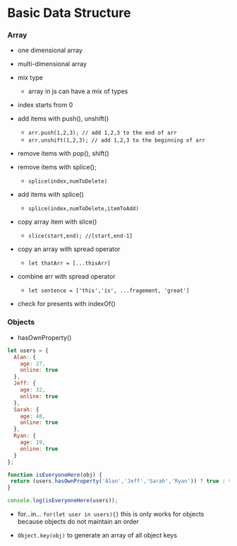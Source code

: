 # Basic Data Structure

### Array
- one dimensional array 
- multi-dimensional array 
- mix type
  - array in js can have a mix of types
- index starts from 0


- add items with push(), unshift()
  - `arr.push(1,2,3); // add 1,2,3 to the end of arr`
  - `arr.unshift(1,2,3); // add 1,2,3 to the beginning of arr`
- remove items with pop(), shift()
- remove items with splice();
  - `splice(index,numToDelete)`
- add items with splice()
  - `splice(index,numToDelete,itemToAdd)`
- copy array item with slice()
  - `slice(start,end); //[start,end-1]`
- copy an array with spread operator
  - `let thatArr = [...thisArr]`
- combine arr with spread operator 
  - `let sentence = ['this','is', ...fragement, 'great']`
- check for presents with indexOf()


### Objects
- hasOwnProperty()
```javascript
let users = {
  Alan: {
    age: 27,
    online: true
  },
  Jeff: {
    age: 32,
    online: true
  },
  Sarah: {
    age: 48,
    online: true
  },
  Ryan: {
    age: 19,
    online: true
  }
};

function isEveryoneHere(obj) {
 return (users.hasOwnProperty('Alan','Jeff','Sarah','Ryan')) ? true : false;
}

console.log(isEveryoneHere(users));
```
- for...in...
`for(let user in users){}`
this is only works for objects because objects do not maintain an order

- `Object.key(obj)` to generate an array of all object keys